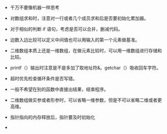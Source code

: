 - 千万不要像机器一样思考

























- 对数组求和时，注意对一行或者几个成员求和后是否要初始化累加器。
- 对于相似的判断   if   语句，考虑是否可以合并，删减代码。
- 边数入边比较可以定义中间值也可以用输入的第一个元素做基准。
- 二维数组本质上还是一维数组，在做元素比较时，可以用一维数组进行存储和比较。
- printf（）输出时注意是不是多加了取地址符&。getchar（）吸收回车字符。
- 超时优先检查循环条件是否写错。
- 一般不希望在别的函数中直接出结果，结束程序。
- 二维数组做实参或者形参时，可以省略一维参数，但是不可以省略二维或者更高维。
- 指针指向的内存释放后，指针要及时初始化
- 

